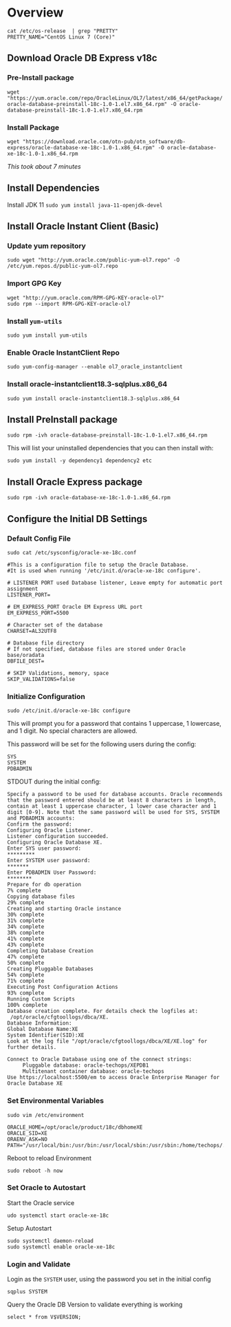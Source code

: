 # Overview

```shell
cat /etc/os-release  | grep "PRETTY"
PRETTY_NAME="CentOS Linux 7 (Core)"
```

## Download Oracle DB Express v18c

### Pre-Install package
`wget "https://yum.oracle.com/repo/OracleLinux/OL7/latest/x86_64/getPackage/oracle-database-preinstall-18c-1.0-1.el7.x86_64.rpm" -O oracle-database-preinstall-18c-1.0-1.el7.x86_64.rpm`

### Install Package
`wget "https://download.oracle.com/otn-pub/otn_software/db-express/oracle-database-xe-18c-1.0-1.x86_64.rpm" -O oracle-database-xe-18c-1.0-1.x86_64.rpm`

*This took about 7 minutes*

## Install Dependencies

Install JDK 11
`sudo yum install java-11-openjdk-devel`

## Install Oracle Instant Client (Basic)
### Update yum repository

`sudo wget "http://yum.oracle.com/public-yum-ol7.repo" -O /etc/yum.repos.d/public-yum-ol7.repo`

### Import GPG Key
```shell
wget "http://yum.oracle.com/RPM-GPG-KEY-oracle-ol7"
sudo rpm --import RPM-GPG-KEY-oracle-ol7
```

### Install `yum-utils`

`sudo yum install yum-utils`

### Enable Oracle InstantClient Repo

`sudo yum-config-manager --enable ol7_oracle_instantclient`

### Install oracle-instantclient18.3-sqlplus.x86_64

`sudo yum install oracle-instantclient18.3-sqlplus.x86_64`

## Install PreInstall package

`sudo rpm -ivh oracle-database-preinstall-18c-1.0-1.el7.x86_64.rpm`

This will list your uninstalled dependencies that you can then install with:

 `sudo yum install -y dependency1 dependency2 etc`

## Install Oracle Express package

`sudo rpm -ivh oracle-database-xe-18c-1.0-1.x86_64.rpm`

## Configure the Initial DB Settings

### Default Config File

`sudo cat /etc/sysconfig/oracle-xe-18c.conf`

```shell
#This is a configuration file to setup the Oracle Database. 
#It is used when running '/etc/init.d/oracle-xe-18c configure'.

# LISTENER PORT used Database listener, Leave empty for automatic port assignment
LISTENER_PORT=

# EM_EXPRESS_PORT Oracle EM Express URL port
EM_EXPRESS_PORT=5500

# Character set of the database
CHARSET=AL32UTF8

# Database file directory
# If not specified, database files are stored under Oracle base/oradata
DBFILE_DEST=

# SKIP Validations, memory, space
SKIP_VALIDATIONS=false
```

### Initialize Configuration

`sudo /etc/init.d/oracle-xe-18c configure`

This will prompt you for a password that contains 1 uppercase, 1 lowercase, and 1 digit. No special characters are allowed. 

This password will be set for the following users during the config:

```
SYS
SYSTEM
PDBADMIN
```

STDOUT during the initial config: 
```shell
Specify a password to be used for database accounts. Oracle recommends that the password entered should be at least 8 characters in length, contain at least 1 uppercase character, 1 lower case character and 1 digit [0-9]. Note that the same password will be used for SYS, SYSTEM and PDBADMIN accounts:
Confirm the password:
Configuring Oracle Listener.
Listener configuration succeeded.
Configuring Oracle Database XE.
Enter SYS user password: 
*********
Enter SYSTEM user password: 
******* 
Enter PDBADMIN User Password: 
********
Prepare for db operation
7% complete
Copying database files
29% complete
Creating and starting Oracle instance
30% complete
31% complete
34% complete
38% complete
41% complete
43% complete
Completing Database Creation
47% complete
50% complete
Creating Pluggable Databases
54% complete
71% complete
Executing Post Configuration Actions
93% complete
Running Custom Scripts
100% complete
Database creation complete. For details check the logfiles at:
 /opt/oracle/cfgtoollogs/dbca/XE.
Database Information:
Global Database Name:XE
System Identifier(SID):XE
Look at the log file "/opt/oracle/cfgtoollogs/dbca/XE/XE.log" for further details.

Connect to Oracle Database using one of the connect strings:
     Pluggable database: oracle-techops/XEPDB1
     Multitenant container database: oracle-techops
Use https://localhost:5500/em to access Oracle Enterprise Manager for Oracle Database XE
```

### Set Environmental Variables

`sudo vim /etc/environment`

```shell
ORACLE_HOME=/opt/oracle/product/18c/dbhomeXE
ORACLE_SID=XE
ORAENV_ASK=NO
PATH="/usr/local/bin:/usr/bin:/usr/local/sbin:/usr/sbin:/home/techops/.local/bin:/home/techops/bin:/opt/oracle/product/18c/dbhomeXE/bin"
```

Reboot to reload Environment

`sudo reboot -h now`

### Set Oracle to Autostart

Start the Oracle service

`udo systemctl start oracle-xe-18c`

Setup Autostart

```shell
sudo systemctl daemon-reload
sudo systemctl enable oracle-xe-18c
```

### Login and Validate

Login as the `SYSTEM` user, using the password you set in the initial config

`sqplus SYSTEM`

Query the Oracle DB Version to validate everything is working

`select * from V$VERSION;`

